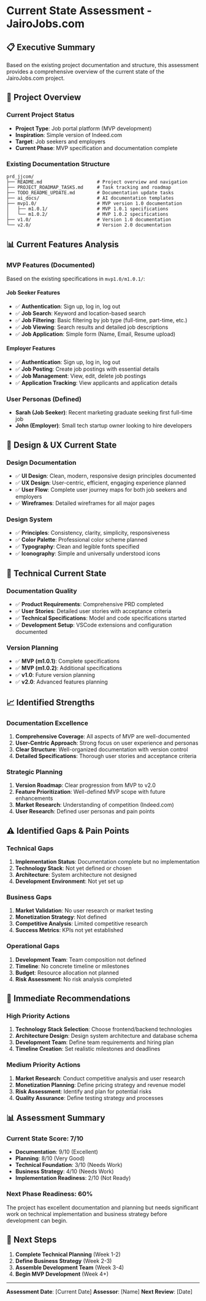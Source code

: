 # Current State Assessment - JairoJobs.com

## 📋 Executive Summary

Based on the existing project documentation and structure, this assessment
provides a comprehensive overview of the current state of the JairoJobs.com
project.

## 🎯 Project Overview

### Current Project Status

- **Project Type**: Job portal platform (MVP development)
- **Inspiration**: Simple version of Indeed.com
- **Target**: Job seekers and employers
- **Current Phase**: MVP specification and documentation complete

### Existing Documentation Structure

```text
prd_jjcom/
├── README.md                    # Project overview and navigation
├── PROJECT_ROADMAP_TASKS.md     # Task tracking and roadmap
├── TODO_README_UPDATE.md        # Documentation update tasks
├── ai_docs/                     # AI documentation templates
├── mvp1.0/                      # MVP version 1.0 documentation
│   ├── m1.0.1/                  # MVP 1.0.1 specifications
│   └── m1.0.2/                  # MVP 1.0.2 specifications
├── v1.0/                        # Version 1.0 documentation
└── v2.0/                        # Version 2.0 documentation
```

## 📊 Current Features Analysis

### MVP Features (Documented)

Based on the existing specifications in `mvp1.0/m1.0.1/`:

#### Job Seeker Features

- ✅ **Authentication**: Sign up, log in, log out
- ✅ **Job Search**: Keyword and location-based search
- ✅ **Job Filtering**: Basic filtering by job type (full-time, part-time, etc.)
- ✅ **Job Viewing**: Search results and detailed job descriptions
- ✅ **Job Application**: Simple form (Name, Email, Resume upload)

#### Employer Features

- ✅ **Authentication**: Sign up, log in, log out
- ✅ **Job Posting**: Create job postings with essential details
- ✅ **Job Management**: View, edit, delete job postings
- ✅ **Application Tracking**: View applicants and application details

### User Personas (Defined)

- **Sarah (Job Seeker)**: Recent marketing graduate seeking first full-time job
- **John (Employer)**: Small tech startup owner looking to hire developers

## 🎨 Design & UX Current State

### Design Documentation

- ✅ **UI Design**: Clean, modern, responsive design principles documented
- ✅ **UX Design**: User-centric, efficient, engaging experience planned
- ✅ **User Flow**: Complete user journey maps for both job seekers and employers
- ✅ **Wireframes**: Detailed wireframes for all major pages

### Design System

- ✅ **Principles**: Consistency, clarity, simplicity, responsiveness
- ✅ **Color Palette**: Professional color scheme planned
- ✅ **Typography**: Clean and legible fonts specified
- ✅ **Iconography**: Simple and universally understood icons

## 🚀 Technical Current State

### Documentation Quality

- ✅ **Product Requirements**: Comprehensive PRD completed
- ✅ **User Stories**: Detailed user stories with acceptance criteria
- ✅ **Technical Specifications**: Model and code specifications started
- ✅ **Development Setup**: VSCode extensions and configuration documented

### Version Planning

- ✅ **MVP (m1.0.1)**: Complete specifications
- ✅ **MVP (m1.0.2)**: Additional specifications
- ✅ **v1.0**: Future version planning
- ✅ **v2.0**: Advanced features planning

## 📈 Identified Strengths

### Documentation Excellence

1. **Comprehensive Coverage**: All aspects of MVP are well-documented
2. **User-Centric Approach**: Strong focus on user experience and personas
3. **Clear Structure**: Well-organized documentation with version control
4. **Detailed Specifications**: Thorough user stories and acceptance criteria

### Strategic Planning

1. **Version Roadmap**: Clear progression from MVP to v2.0
2. **Feature Prioritization**: Well-defined MVP scope with future enhancements
3. **Market Research**: Understanding of competition (Indeed.com)
4. **User Research**: Defined user personas and pain points

## ⚠️ Identified Gaps & Pain Points

### Technical Gaps

1. **Implementation Status**: Documentation complete but no implementation
2. **Technology Stack**: Not yet defined or chosen
3. **Architecture**: System architecture not designed
4. **Development Environment**: Not yet set up

### Business Gaps

1. **Market Validation**: No user research or market testing
2. **Monetization Strategy**: Not defined
3. **Competitive Analysis**: Limited competitive research
4. **Success Metrics**: KPIs not yet established

### Operational Gaps

1. **Development Team**: Team composition not defined
2. **Timeline**: No concrete timeline or milestones
3. **Budget**: Resource allocation not planned
4. **Risk Assessment**: No risk analysis completed

## 🎯 Immediate Recommendations

### High Priority Actions

1. **Technology Stack Selection**: Choose frontend/backend technologies
2. **Architecture Design**: Design system architecture and database schema
3. **Development Team**: Define team requirements and hiring plan
4. **Timeline Creation**: Set realistic milestones and deadlines

### Medium Priority Actions

1. **Market Research**: Conduct competitive analysis and user research
2. **Monetization Planning**: Define pricing strategy and revenue model
3. **Risk Assessment**: Identify and plan for potential risks
4. **Quality Assurance**: Define testing strategy and processes

## 📊 Assessment Summary

### Current State Score: 7/10

- **Documentation**: 9/10 (Excellent)
- **Planning**: 8/10 (Very Good)
- **Technical Foundation**: 3/10 (Needs Work)
- **Business Strategy**: 4/10 (Needs Work)
- **Implementation Readiness**: 2/10 (Not Ready)

### Next Phase Readiness: 60%

The project has excellent documentation and planning but needs significant work
on technical implementation and business strategy before development can begin.

## 🔄 Next Steps

1. **Complete Technical Planning** (Week 1-2)
2. **Define Business Strategy** (Week 2-3)
3. **Assemble Development Team** (Week 3-4)
4. **Begin MVP Development** (Week 4+)

---

**Assessment Date**: [Current Date]
**Assessor**: [Name]
**Next Review**: [Date]

